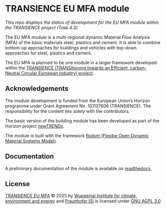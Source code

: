# TRANSIENCE EU MFA module
*This repo displays the status of development for the EU MFA module within the TRANSIENCE project (Task 4.3).*

The EU MFA module is a multi-regional dynamic Material Flow Analysis (MFA) of the basic materials steel, plastics and cement. 
It is able to combine bottom-up approaches for buildings and vehicles with top-down approaches for steel, plastics and cement.

The EU MFA is planned to be one module in a larger framework developed within the [TRANSIENCE (TRANSItioning towards an Efficient, carbon-Neutral Circular European industry) project](https://www.transience.eu/).

## Acknowledgements
The module development is funded from the European Union’s Horizon programme under Grant Agreement No. 101137606 (TRANSIENCE). 
The responsibility for the content lies solely with the contributors.

The basic version of the building module has been developed as part of the Horizon project [newTRENDs](https://github.com/H2020-newTRENDs/flow).

The module is built with the framework [flodym (Flexibe Open Dynamic Material Systems Model)](https://github.com/pik-piam/flodym).

 <!-- stop parsing here on readthedocs -->

## Documentation
A preliminary documentation of the module is available on [readthedocs](https://transience-eu-mfa.readthedocs.io/en/latest/).

## License
[TRANSIENCE EU MFA](https://github.com/wupperinst/transience-eu-mfa) © 2025 by [Wuppertal Institute for climate, environment and energy](https://wupperinst.org/) and [Fraunhofer ISI](https://www.isi.fraunhofer.de/en.html) is licensed under [GNU AGPL 3.0](https://www.gnu.org/licenses/agpl-3.0.html)
